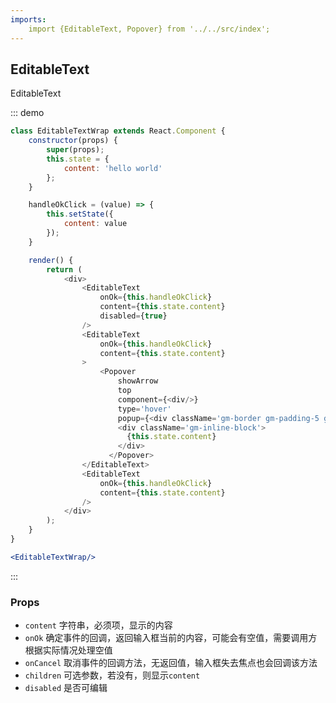 ```yaml
---
imports:
    import {EditableText, Popover} from '../../src/index';
---
```

## EditableText

EditableText

::: demo
```js
class EditableTextWrap extends React.Component {
    constructor(props) {
        super(props);
        this.state = {
            content: 'hello world'
        };
    }

    handleOkClick = (value) => {
        this.setState({
            content: value
        });
    }

    render() {
        return (
            <div>
                <EditableText
                    onOk={this.handleOkClick}
                    content={this.state.content}
                    disabled={true}
                />
                <EditableText
                    onOk={this.handleOkClick}
                    content={this.state.content}
                >
                    <Popover
                        showArrow
                        top
                        component={<div/>}
                        type='hover'
                        popup={<div className='gm-border gm-padding-5 gm-bg gm-text-12' style={{ width: '130px' }}>来源：{this.state.content}</div>}>
                        <div className='gm-inline-block'>
                          {this.state.content}
                        </div>
                      </Popover>
                </EditableText>
                <EditableText
                    onOk={this.handleOkClick}
                    content={this.state.content}
                />
            </div>
        );
    }
}
```

```jsx
<EditableTextWrap/>
```

:::

### Props
- `content` 字符串，必须项，显示的内容
- `onOk` 确定事件的回调，返回输入框当前的内容，可能会有空值，需要调用方根据实际情况处理空值
- `onCancel` 取消事件的回调方法，无返回值，输入框失去焦点也会回调该方法
- `children` 可选参数，若没有，则显示`content`
- `disabled` 是否可编辑
